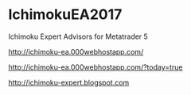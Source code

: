 # IchimokuEA2017
Ichimoku Expert Advisors for Metatrader 5

http://ichimoku-ea.000webhostapp.com/

http://ichimoku-ea.000webhostapp.com/?today=true

http://ichimoku-expert.blogspot.com

